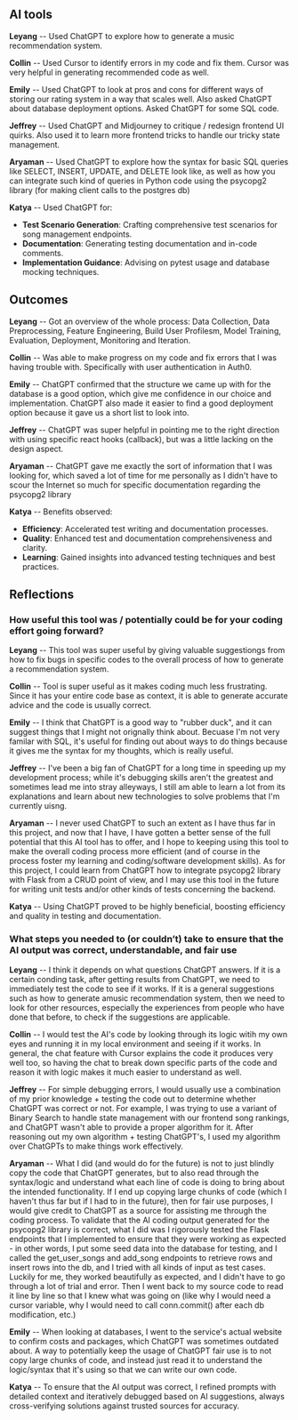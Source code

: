 ## AI tools

__Leyang__ -- Used ChatGPT to explore how to generate a music recommendation system. 

__Collin__ -- Used Cursor to identify errors in my code and fix them. Cursor was very helpful in generating recommended code as well.

__Emily__ -- Used ChatGPT to look at pros and cons for different ways of storing our rating system in a way that scales well. Also asked ChatGPT about database deployment options. Asked ChatGPT for some SQL code.

__Jeffrey__ -- Used ChatGPT and Midjourney to critique / redesign frontend UI quirks. Also used it to learn more frontend tricks to handle our tricky state management.

__Aryaman__ -- Used ChatGPT to explore how the syntax for basic SQL queries like SELECT, INSERT, UPDATE, and DELETE look like, as well as how you can integrate such kind of queries in Python code using the psycopg2 library (for making client calls to the postgres db)

__Katya__ -- Used ChatGPT for:
- **Test Scenario Generation**: Crafting comprehensive test scenarios for song management endpoints.
- **Documentation**: Generating testing documentation and in-code comments.
- **Implementation Guidance**: Advising on pytest usage and database mocking techniques.

## Outcomes

__Leyang__ -- Got an overview of the whole process: Data Collection, Data Preprocessing, Feature Engineering, Build User              Profilesm, Model Training, Evaluation, Deployment, Monitoring and Iteration. 

__Collin__ -- Was able to make progress on my code and fix errors that I was having trouble with. Specifically with user authentication in Auth0.

__Emily__ -- ChatGPT confirmed that the structure we came up with for the database is a good option, which give me confidence in our choice and implementation. ChatGPT also made it easier to find a good deployment option because it gave us a short list to look into.

__Jeffrey__ -- ChatGPT was super helpful in pointing me to the right direction with using specific react hooks (callback), but was a little lacking on the design aspect.

__Aryaman__ -- ChatGPT gave me exactly the sort of information that I was looking for, which saved a lot of time for me personally as I didn't have to scour the Internet so much for specific documentation regarding the psycopg2 library

__Katya__ -- Benefits observed:
- **Efficiency**: Accelerated test writing and documentation processes.
- **Quality**: Enhanced test and documentation comprehensiveness and clarity.
- **Learning**: Gained insights into advanced testing techniques and best practices.


## Reflections

### How useful this tool was / potentially could be for your coding effort going forward? 

__Leyang__ -- This tool was super useful by giving valuable suggestiongs from how to fix bugs in specific codes to the overall process of how to generate a recommendation system. 

__Collin__ -- Tool is super useful as it makes coding much less frustrating. Since it has your entire code base as context, it is able to generate accurate advice and the code is usually correct.

__Emily__ -- I think that ChatGPT is a good way to "rubber duck", and it can suggest things that I might not orignally think about. Becuase I'm not very familar with SQL, it's useful for finding out about ways to do things because it gives me the syntax for my thoughts, which is really useful.

__Jeffrey__ -- I've been a big fan of ChatGPT for a long time in speeding up my development process; while it's debugging skills aren't the greatest and sometimes lead me into stray alleyways, I still am able to learn a lot from its explanations and learn about new technologies to solve problems that I'm currently uisng.

__Aryaman__ -- I never used ChatGPT to such an extent as I have thus far in this project, and now that I have, I have gotten a better sense of the full potential that this AI tool has to offer, and I hope to keeping using this tool to make the overall coding process more efficient (and of course in the process foster my learning and coding/software development skills). As for this project, I could learn from ChatGPT how to integrate psycopg2 library with Flask from a CRUD point of view, and I may use this tool in the future for writing unit tests and/or other kinds of tests concerning the backend.

__Katya__ -- Using ChatGPT proved to be highly beneficial, boosting efficiency and quality in testing and documentation. 

### What steps you needed to (or couldn’t) take to ensure that the AI output was correct, understandable, and fair use

__Leyang__ -- I think it depends on what questions ChatGPT answers. If it is a certain conding task, after getting results from ChatGPT, we need to immediately test the code to see if it works. If it is a general suggestions such as how to generate amusic recommendation system, then we need to look for other resources, especially the experiences from people who have done that before, to check if the suggestions are applicable. 

__Collin__ -- I would test the AI's code by looking through its logic witih my own eyes and running it in my local environment and seeing if it works. In general, the chat feature with Cursor explains the code it produces very well too, so having the chat to break down specific parts of the code and reason it with logic makes it much easier to understand as well.

__Jeffrey__ -- For simple debugging errors, I would usually use a combination of my prior knowledge + testing the code out to determine whether ChatGPT was correct or not. For example, I was trying to use a variant of Binary Search to handle state management with our frontend song rankings, and ChatGPT wasn't able to provide a proper algorithm for it. After reasoning out my own algorithm + testing ChatGPT's, I used my algorithm over ChatGPTs to make things work effectively.

__Aryaman__ -- What I did (and would do for the future) is not to just blindly copy the code that ChatGPT generates, but to also read through the syntax/logic and understand what each line of code is doing to bring about the intended functionality. If I end up copying large chunks of code (which I haven't thus far but if I had to in the future), then for fair use purposes, I would give credit to ChatGPT as a source for assisting me through the coding process. To validate that the AI coding output generated for the psycopg2 library is correct, what I did was I rigorously tested the Flask endpoints that I implemented to ensure that they were working as expected - in other words, I put some seed data into the database for testing, and I called the get_user_songs and add_song endpoints to retrieve rows and insert rows into the db, and I tried with all kinds of input as test cases. Luckily for me, they worked beautifully as expected, and I didn't have to go through a lot of trial and error. Then I went back to my source code to read it line by line so that I knew what was going on (like why I would need a cursor variable, why I would need to call conn.commit() after each db modification, etc.) 

__Emily__ -- When looking at databases, I went to the service's actual website to confirm costs and packages, which ChatGPT was sometimes outdated about. A way to potentially keep the usage of ChatGPT fair use is to not copy large chunks of code, and instead just read it to understand the logic/syntax that it's using so that we can write our own code.

__Katya__ -- To ensure that the AI output was correct, I refined prompts with detailed context and iteratively debugged based on AI suggestions, always cross-verifying solutions against trusted sources for accuracy. 



